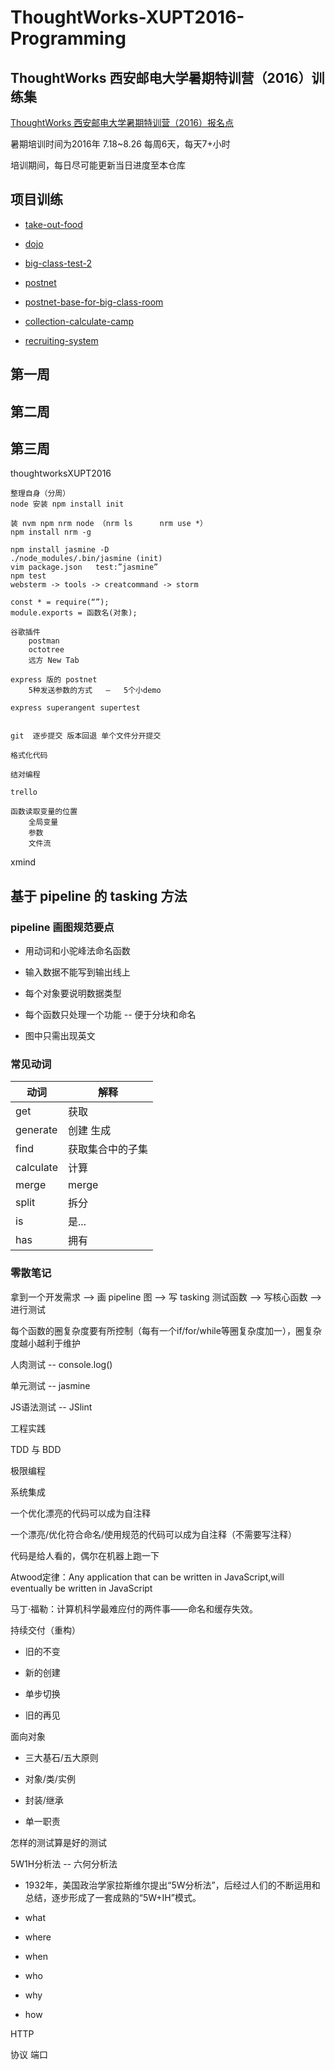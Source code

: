 # ThoughtWorks-XUPT2016-Programming

## ThoughtWorks 西安邮电大学暑期特训营（2016）训练集

[ThoughtWorks 西安邮电大学暑期特训营（2016）报名点](https://jinshuju.net/f/rHT9Fo)

暑期培训时间为2016年 7.18~8.26 每周6天，每天7+小时

培训期间，每日尽可能更新当日进度至本仓库

## 项目训练

* [take-out-food](https://github.com/freewind/take-out-food)

* [dojo](https://github.com/hkliya/dojo)

* [big-class-test-2](https://github.com/twa-camp-2016/big-class-test-2)

* [postnet](https://github.com/linwenjun/postnet)

* [postnet-base-for-big-class-room](https://github.com/twa-camp-2016/postnet-base-for-big-classroom)

* [collection-calculate-camp](https://github.com/iamcoach/collection-calculate-camp)

* [recruiting-system](https://github.com/thoughtworks-academy/recruiting-system)

## 第一周

## 第二周

## 第三周

thoughtworksXUPT2016

    整理自身（分周）
    node 安装 npm install init

    装 nvm npm nrm node （nrm ls      nrm use *）
    npm install nrm -g

    npm install jasmine -D
    ./node_modules/.bin/jasmine (init)
    vim package.json   test:”jasmine”
    npm test
    websterm -> tools -> creatcommand -> storm

    const * = require(“”);
    module.exports = 函数名(对象);
    
    谷歌插件
        postman
        octotree
        远方 New Tab
        
    express 版的 postnet
        5种发送参数的方式   —   5个小demo
    
    express superangent supertest
    
    
    git  逐步提交 版本回退 单个文件分开提交
    
    格式化代码
    
    结对编程
    
    trello

    函数读取变量的位置
        全局变量
        参数
        文件流

xmind

## 基于 pipeline 的 tasking 方法

### pipeline 画图规范要点

* 用动词和小驼峰法命名函数

* 输入数据不能写到输出线上

* 每个对象要说明数据类型

* 每个函数只处理一个功能 -- 便于分块和命名

* 图中只需出现英文

### 常见动词

|动词|解释|
|--|--|
|get|获取|
|generate|创建 生成|
|find|获取集合中的子集|
|calculate|计算|
|merge|merge|
|split|拆分| 
|is|是...|
|has|拥有|

### 零散笔记

拿到一个开发需求 --> 画 pipeline 图 --> 写 tasking 测试函数 --> 写核心函数 --> 进行测试

每个函数的圈复杂度要有所控制（每有一个if/for/while等圈复杂度加一），圈复杂度越小越利于维护

人肉测试 -- console.log()

单元测试 -- jasmine

JS语法测试 -- JSlint

工程实践

TDD 与 BDD

极限编程

系统集成

一个优化漂亮的代码可以成为自注释

一个漂亮/优化符合命名/使用规范的代码可以成为自注释（不需要写注释）

代码是给人看的，偶尔在机器上跑一下

Atwood定律：Any application that can be written in JavaScript,will eventually be written in JavaScript

马丁·福勒：计算机科学最难应付的两件事——命名和缓存失效。


持续交付（重构）

* 旧的不变

* 新的创建

* 单步切换

* 旧的再见


面向对象

* 三大基石/五大原则

* 对象/类/实例

* 封装/继承

* 单一职责

怎样的测试算是好的测试

5W1H分析法 -- 六何分析法

* 1932年，美国政治学家拉斯维尔提出“5W分析法”，后经过人们的不断运用和总结，逐步形成了一套成熟的“5W+IH”模式。

* what
* where
* when
* who
* why

* how

HTTP

  协议
  端口